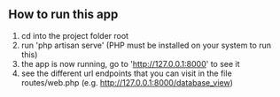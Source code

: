 ## How to run this app

1. cd into the project folder root
2. run 'php artisan serve' (PHP must be installed on your system to run this)
3. the app is now running, go to 'http://127.0.0.1:8000' to see it
4. see the different url endpoints that you can visit in the file routes/web.php (e.g. http://127.0.0.1:8000/database_view)
